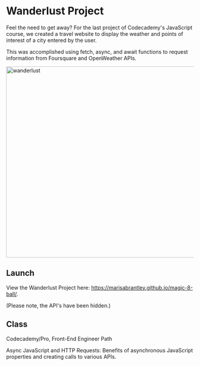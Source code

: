 # Wanderlust Project

Feel the need to get away? For the last project of Codecademy's JavaScript course, we created a travel website to display the weather and points of interest of a city entered by the user.

This was accomplished using fetch, async, and await functions to request information from Foursquare and OpenWeather APIs.

<img width="512" alt="wanderlust" src="https://user-images.githubusercontent.com/60168324/132966676-085add32-7551-47e5-b937-7ac3178c1544.png">

## Launch

View the Wanderlust Project here: https://marisabrantley.github.io/magic-8-ball/.

(Please note, the API's have been hidden.)

## Class

Codecademy/Pro, Front-End Engineer Path

Async JavaScript and HTTP Requests: Benefits of asynchronous JavaScript properties and creating calls to various APIs.
